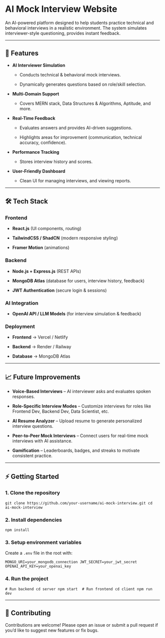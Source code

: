 # AI Mock Interview Website

An AI-powered platform designed to help students practice technical and behavioral interviews in a realistic environment. The system simulates interviewer-style questioning, provides instant feedback.

---

## 🚀 Features

- **AI Interviewer Simulation**
    
    - Conducts technical & behavioral mock interviews.
        
    - Dynamically generates questions based on role/skill selection.
        
- **Multi-Domain Support**
    
    - Covers MERN stack, Data Structures & Algorithms, Aptitude, and more.
        
- **Real-Time Feedback**
    
    - Evaluates answers and provides AI-driven suggestions.
        
    - Highlights areas for improvement (communication, technical accuracy, confidence).
        
- **Performance Tracking**
    
    - Stores interview history and scores.
        
        
- **User-Friendly Dashboard**
    
    - Clean UI for managing interviews, and viewing reports.
        

---

## 🛠 Tech Stack

### Frontend

- **React.js** (UI components, routing)
    
- **TailwindCSS / ShadCN** (modern responsive styling)
    
- **Framer Motion** (animations)
    

### Backend

- **Node.js + Express.js** (REST APIs)
    
- **MongoDB Atlas** (database for users, interview history, feedback)
    
- **JWT Authentication** (secure login & sessions)
    

### AI Integration

- **OpenAI API / LLM Models** (for interview simulation & feedback)
    

### Deployment

- **Frontend** → Vercel / Netlify
    
- **Backend** → Render / Railway
    
- **Database** → MongoDB Atlas
    

---

## 📈 Future Improvements

- **Voice-Based Interviews** – AI interviewer asks and evaluates spoken responses.
    
- **Role-Specific Interview Modes** – Customize interviews for roles like Frontend Dev, Backend Dev, Data Scientist, etc.
    
- **AI Resume Analyzer** – Upload resume to generate personalized interview questions.
    
- **Peer-to-Peer Mock Interviews** – Connect users for real-time mock interviews with AI assistance.
    
- **Gamification** – Leaderboards, badges, and streaks to motivate consistent practice.
    

---

## ⚡ Getting Started

### 1. Clone the repository

`git clone https://github.com/your-username/ai-mock-interview.git cd ai-mock-interview`

### 2. Install dependencies

`npm install`

### 3. Setup environment variables

Create a `.env` file in the root with:

`MONGO_URI=your_mongodb_connection JWT_SECRET=your_jwt_secret OPENAI_API_KEY=your_openai_key`

### 4. Run the project

`# Run backend cd server npm start  # Run frontend cd client npm run dev`

---

## 🤝 Contributing

Contributions are welcome! Please open an issue or submit a pull request if you’d like to suggest new features or fix bugs.
